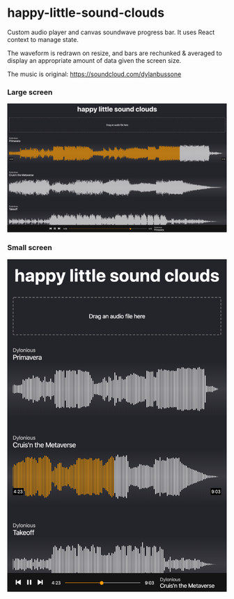 # happy-little-sound-clouds

Custom audio player and canvas soundwave progress bar. It uses React context to manage state.

The waveform is redrawn on resize, and bars are rechunked & averaged to display an appropriate amount of data given the screen size.

The music is original: https://soundcloud.com/dylanbussone

### Large screen
![Large screen](https://github.com/dbuss1/happy-little-sound-clouds/blob/master/examples/large.png)

### Small screen
![Small screen](https://github.com/dbuss1/happy-little-sound-clouds/blob/master/examples/small.png)
